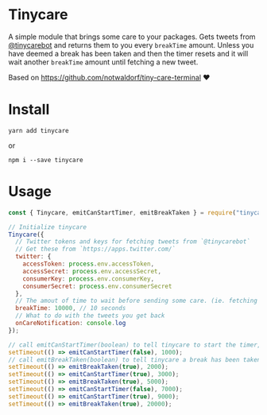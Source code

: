 # Tinycare

A simple module that brings some care to your packages. Gets tweets from [@tinycarebot](https://twitter.com/tinycarebot) and returns them to you every `breakTime` amount. Unless you have deemed a break has been taken and then the timer resets and it will wait another `breakTime` amount until fetching a new tweet.

Based on https://github.com/notwaldorf/tiny-care-terminal :heart:

# Install

```
yarn add tinycare
```

or

```
npm i --save tinycare
```

# Usage

```javascript
const { Tinycare, emitCanStartTimer, emitBreakTaken } = require("tinycare");

// Initialize tinycare
Tinycare({
  // Twitter tokens and keys for fetching tweets from `@tinycarebot`
  // Get these from `https://apps.twitter.com/`
  twitter: {
    accessToken: process.env.accessToken,
    accessSecret: process.env.accessSecret,
    consumerKey: process.env.consumerKey,
    consumerSecret: process.env.consumerSecret
  },
  // The amout of time to wait before sending some care. (ie. fetching a tweet from `@tinycarebot`)
  breakTime: 10000, // 10 seconds
  // What to do with the tweets you get back
  onCareNotification: console.log
});

// call emitCanStartTimer(boolean) to tell tinycare to start the timer, or not.
setTimeout(() => emitCanStartTimer(false), 1000);
// call emitBreakTaken(boolean) to tell tinycare a break has been taken and it can restart the timer, or not.
setTimeout(() => emitBreakTaken(true), 2000);
setTimeout(() => emitCanStartTimer(true), 3000);
setTimeout(() => emitBreakTaken(true), 5000);
setTimeout(() => emitCanStartTimer(false), 7000);
setTimeout(() => emitCanStartTimer(true), 9000);
setTimeout(() => emitBreakTaken(true), 20000);
```
